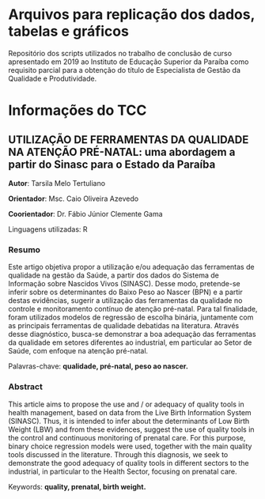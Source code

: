 # Arquivos para replicação dos dados, tabelas e gráficos

Repositório dos scripts utilizados no trabalho de conclusão de curso apresentado em 2019 
ao Instituto de Educação Superior da Paraíba como requisito parcial para a obtenção do título de Especialista de Gestão 
da Qualidade e Produtividade.

# Informações do TCC

## UTILIZAÇÃO DE FERRAMENTAS DA QUALIDADE NA ATENÇÃO PRÉ-NATAL: uma abordagem a partir do Sinasc para o Estado da Paraíba

**Autor**: Tarsila Melo Tertuliano

**Orientador**: Msc. Caio Oliveira Azevedo

**Coorientador**: Dr. Fábio Júnior Clemente Gama

Linguagens utilizadas: R 



### Resumo

Este artigo objetiva propor a utilização e/ou adequação das ferramentas de qualidade na gestão
da Saúde, a partir dos dados do Sistema de Informação sobre Nascidos Vivos (SINASC). Desse
modo, pretende-se inferir sobre os determinantes do Baixo Peso ao Nascer (BPN) e a partir
destas evidências, sugerir a utilização das ferramentas da qualidade no controle e monitoramento
contínuo de atenção pré-natal. Para tal finalidade, foram utilizados modelos de regressão de
escolha binária, juntamente com as principais ferramentas de qualidade debatidas na literatura.
Através desse diagnóstico, busca-se demonstrar a boa adequação das ferramentas da qualidade
em setores diferentes ao industrial, em particular ao Setor de Saúde, com enfoque na atenção
pré-natal.

Palavras-chave: **qualidade, pré-natal, peso ao nascer.**


### Abstract

This article aims to propose the use and / or adequacy of quality tools in health management,
based on data from the Live Birth Information System (SINASC). Thus, it is intended to infer
about the determinants of Low Birth Weight (LBW) and from these evidences, suggest the use
of quality tools in the control and continuous monitoring of prenatal care. For this purpose,
binary choice regression models were used, together with the main quality tools discussed in the
literature. Through this diagnosis, we seek to demonstrate the good adequacy of quality tools in
different sectors to the industrial, in particular to the Health Sector, focusing on prenatal care.

Keywords: **quality, prenatal, birth weight.**
